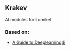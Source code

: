 ## Krakev 

AI modules for Lomikel

### Based on:
- [A Guide to Deeplearning4j](https://www.baeldung.com/deeplearning4j)
